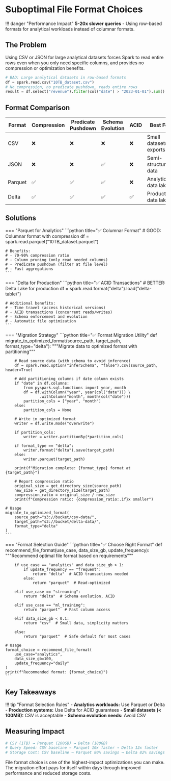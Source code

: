 # Suboptimal File Format Choices

!!! danger "Performance Impact"
    **5-20x slower queries** - Using row-based formats for analytical workloads instead of columnar formats.

## The Problem

Using CSV or JSON for large analytical datasets forces Spark to read entire rows even when you only need specific columns, and provides no compression or optimization benefits.

```python title="❌ Problematic Code"
# BAD: Large analytical datasets in row-based formats
df = spark.read.csv("10TB_dataset.csv")
# No compression, no predicate pushdown, reads entire rows
result = df.select("revenue").filter(col("date") > "2023-01-01").sum()
```

## Format Comparison

| Format | Compression | Predicate Pushdown | Schema Evolution | ACID | Best For |
|--------|-------------|-------------------|------------------|------|----------|
| CSV | ❌ | ❌ | ❌ | ❌ | Small datasets, exports |
| JSON | ❌ | ❌ | ✅ | ❌ | Semi-structured data |
| Parquet | ✅ | ✅ | ✅ | ❌ | Analytics, data lakes |
| Delta | ✅ | ✅ | ✅ | ✅ | Production data lakes |

## Solutions

=== "Parquet for Analytics"
    ```python title="✅ Columnar Format"
    # GOOD: Columnar format with compression
    df = spark.read.parquet("10TB_dataset.parquet")
    
    # Benefits:
    # - 70-90% compression ratio
    # - Column pruning (only read needed columns)
    # - Predicate pushdown (filter at file level)
    # - Fast aggregations
    ```

=== "Delta for Production"
    ```python title="✅ ACID Transactions"
    # BETTER: Delta Lake for production
    df = spark.read.format("delta").load("delta-table/")
    
    # Additional benefits:
    # - Time travel (access historical versions)
    # - ACID transactions (concurrent reads/writes)
    # - Schema enforcement and evolution
    # - Automatic file optimization
    ```

=== "Migration Strategy"
    ```python title="✅ Format Migration Utility"
    def migrate_to_optimized_format(source_path, target_path, format_type="delta"):
        """Migrate data to optimized format with partitioning"""
        
        # Read source data (with schema to avoid inference)
        df = spark.read.option("inferSchema", "false").csv(source_path, header=True)
        
        # Add partitioning columns if date column exists
        if "date" in df.columns:
            from pyspark.sql.functions import year, month
            df = df.withColumn("year", year(col("date"))) \
                   .withColumn("month", month(col("date")))
            partition_cols = ["year", "month"]
        else:
            partition_cols = None
        
        # Write in optimized format
        writer = df.write.mode("overwrite")
        
        if partition_cols:
            writer = writer.partitionBy(*partition_cols)
            
        if format_type == "delta":
            writer.format("delta").save(target_path)
        else:
            writer.parquet(target_path)
            
        print(f"Migration complete: {format_type} format at {target_path}")
        
        # Report compression ratio
        original_size = get_directory_size(source_path)
        new_size = get_directory_size(target_path)
        compression_ratio = original_size / new_size
        print(f"Compression ratio: {compression_ratio:.1f}x smaller")
    
    # Usage
    migrate_to_optimized_format(
        source_path="s3://bucket/csv-data/",
        target_path="s3://bucket/delta-data/",
        format_type="delta"
    )
    ```

=== "Format Selection Guide"
    ```python title="✅ Choose Right Format"
    def recommend_file_format(use_case, data_size_gb, update_frequency):
        """Recommend optimal file format based on requirements"""
        
        if use_case == "analytics" and data_size_gb > 1:
            if update_frequency == "frequent":
                return "delta"  # ACID transactions needed
            else:
                return "parquet"  # Read-optimized
                
        elif use_case == "streaming":
            return "delta"  # Schema evolution, ACID
            
        elif use_case == "ml_training":
            return "parquet"  # Fast column access
            
        elif data_size_gb < 0.1:
            return "csv"  # Small data, simplicity matters
            
        else:
            return "parquet"  # Safe default for most cases
    
    # Usage
    format_choice = recommend_file_format(
        use_case="analytics",
        data_size_gb=100,
        update_frequency="daily"
    )
    print(f"Recommended format: {format_choice}")
    ```

## Key Takeaways

!!! tip "Format Selection Rules"
    - **Analytics workloads:** Use Parquet or Delta
    - **Production systems:** Use Delta for ACID guarantees
    - **Small datasets (< 100MB):** CSV is acceptable
    - **Schema evolution needs:** Avoid CSV

## Measuring Impact

```python title="Storage & Performance Comparison"
# CSV (1TB) → Parquet (200GB) → Delta (180GB)
# Query Speed: CSV baseline → Parquet 10x faster → Delta 12x faster
# Storage Cost: CSV baseline → Parquet 80% savings → Delta 82% savings
```

File format choice is one of the highest-impact optimizations you can make. The migration effort pays for itself within days through improved performance and reduced storage costs.